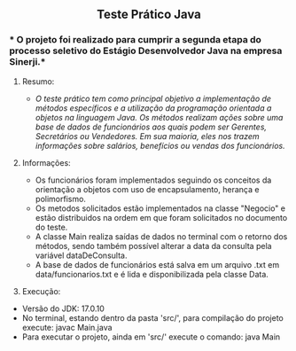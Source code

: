 ## <div align="center">Teste Prático Java</div>

### * O projeto foi realizado para cumprir a segunda etapa do processo seletivo do Estágio Desenvolvedor Java na empresa Sinerji.*

1. Resumo:
   - *O teste prático tem como principal objetivo a implementação de métodos específicos e a utilização da programação orientada a objetos na linguagem Java. Os métodos realizam ações sobre uma base de dados de funcionários aos quais podem ser Gerentes, Secretários ou Vendedores. Em sua maioria, eles nos trazem informações sobre salários, benefícios ou vendas dos funcionários.*

2. Informações:
   - Os funcionários foram implementados seguindo os conceitos da orientação a objetos com uso de encapsulamento, herança e polimorfismo.
   - Os metodos solicitados estão implementados na classe "Negocio" e estão distribuidos na ordem em que foram solicitados no documento do teste.
   - A classe Main realiza saídas de dados no terminal com o retorno dos métodos, sendo também possível alterar a data da consulta pela variável dataDeConsulta.
   - A base de dados de funcionários está salva em um arquivo .txt em data/funcionarios.txt e é lida e disponibilizada pela classe Data. 

3. Execução:
  - Versão do JDK: 17.0.10
  - No terminal, estando dentro da pasta 'src/', para compilação do projeto execute: javac Main.java
  - Para executar o projeto, ainda em 'src/' execute o comando: java Main
